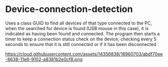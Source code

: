 # Device-connection-detection
Uses a class GUID to find all devices of that type connected to the PC, when the searched for device is found (USB mouse in this case), it is indicated as having been found and connected. The program then starts a timer to keep a connection status check on the device, checking every 5 seconds to ensure that it is still connected or if it has been disconnected



https://cloud.githubusercontent.com/assets/14356838/18960703/abdf70ee-8638-11e6-9102-a8381b2e0cf8.png
